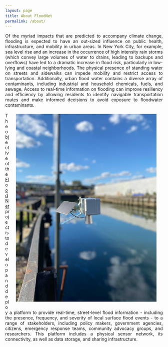```yaml
---
layout: page
title: About FloodNet
permalink: /about/
---
```


<div align="justify">
  Of the myriad impacts that are predicted to accompany climate change, flooding is expected to have an out-sized influence on public health, infrastructure, and mobility in urban areas. In New York City, for example, sea level rise and an increase in the occurrence of high intensity rain storms (which convey large volumes of water to drains, leading to backups and overflows) have led to a dramatic increase in flood risk, particularly in low-lying and coastal neighborhoods. The physical presence of standing water on streets and sidewalks can impede mobility and restrict access to transportation. Additionally, urban flood water contains a diverse array of contaminants, including industrial and household chemicals, fuels, and sewage. Access to real-time information on flooding can improve resiliency and efficiency by allowing residents to identify navigable transportation routes and make informed decisions to avoid exposure to floodwater contaminants.
</div>

<img style="padding: 20px; float: right;" src="assets/images/gowanus-sensor.jpg" width="450">

</br>

<div align="justify">
  The objective of the <a href="https://www.floodnet.nyc/">FloodNet</a> project is to develop and deploy a platform to provide real-time, street-level flood information - including the presence, frequency, and severity of local surface flood events - to a range of stakeholders, including policy makers, government agencies, citizens, emergency response teams, community advocacy groups, and researchers. This platform includes a physical sensor network, its connectivity, as well as data storage, and sharing infrastructure.
</div>
